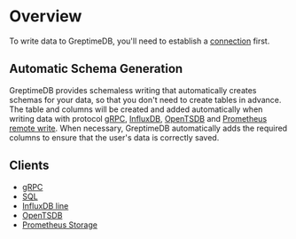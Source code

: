 # Overview

To write data to GreptimeDB, you'll need to establish a [connection](../clients/overview.md) first.

## Automatic Schema Generation

GreptimeDB provides schemaless writing that automatically creates schemas for your data, so that you don't need to create tables in advance. The table and columns will be created and added automatically when writing data with protocol [gRPC](./grpc.md), [InfluxDB](./influxdb-line.md), [OpenTSDB](./opentsdb.md) and [Prometheus remote write](../prometheus.md#storage). When necessary, GreptimeDB automatically adds the required columns to ensure that the user's data is correctly saved.

## Clients

- [gRPC](./grpc.md)
- [SQL](./sql.md)
- [InfluxDB line](./influxdb-line.md)
- [OpenTSDB](./opentsdb.md)
- [Prometheus Storage](../prometheus.md#storage)

